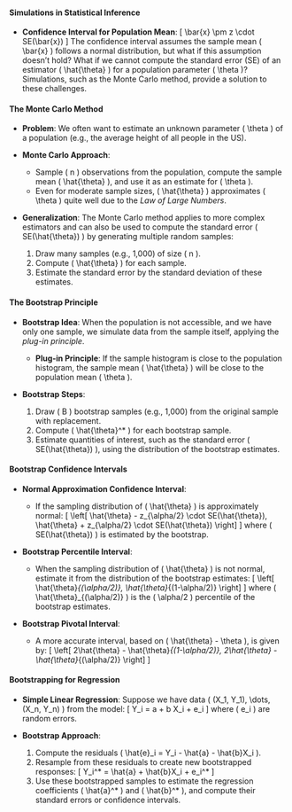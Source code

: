 
#### Simulations in Statistical Inference

- **Confidence Interval for Population Mean**: 
    \[
    \bar{x} \pm z \cdot SE(\bar{x})
    \]
    The confidence interval assumes the sample mean \( \bar{x} \) follows a normal distribution, but what if this assumption doesn’t hold? What if we cannot compute the standard error (SE) of an estimator \( \hat{\theta} \) for a population parameter \( \theta \)? Simulations, such as the Monte Carlo method, provide a solution to these challenges.

#### The Monte Carlo Method
- **Problem**: We often want to estimate an unknown parameter \( \theta \) of a population (e.g., the average height of all people in the US).
  
- **Monte Carlo Approach**: 
    - Sample \( n \) observations from the population, compute the sample mean \( \hat{\theta} \), and use it as an estimate for \( \theta \).
    - Even for moderate sample sizes, \( \hat{\theta} \) approximates \( \theta \) quite well due to the *Law of Large Numbers*.

- **Generalization**: The Monte Carlo method applies to more complex estimators and can also be used to compute the standard error \( SE(\hat{\theta}) \) by generating multiple random samples:
    1. Draw many samples (e.g., 1,000) of size \( n \).
    2. Compute \( \hat{\theta} \) for each sample.
    3. Estimate the standard error by the standard deviation of these estimates.

#### The Bootstrap Principle

- **Bootstrap Idea**: When the population is not accessible, and we have only one sample, we simulate data from the sample itself, applying the *plug-in principle*.
    - **Plug-in Principle**: If the sample histogram is close to the population histogram, the sample mean \( \hat{\theta} \) will be close to the population mean \( \theta \).

- **Bootstrap Steps**:
    1. Draw \( B \) bootstrap samples (e.g., 1,000) from the original sample with replacement.
    2. Compute \( \hat{\theta}^* \) for each bootstrap sample.
    3. Estimate quantities of interest, such as the standard error \( SE(\hat{\theta}) \), using the distribution of the bootstrap estimates.

#### Bootstrap Confidence Intervals

- **Normal Approximation Confidence Interval**:
    - If the sampling distribution of \( \hat{\theta} \) is approximately normal:
    \[
    \left[ \hat{\theta} - z_{\alpha/2} \cdot SE(\hat{\theta}), \hat{\theta} + z_{\alpha/2} \cdot SE(\hat{\theta}) \right]
    \]
    where \( SE(\hat{\theta}) \) is estimated by the bootstrap.

- **Bootstrap Percentile Interval**:
    - When the sampling distribution of \( \hat{\theta} \) is not normal, estimate it from the distribution of the bootstrap estimates:
    \[
    \left[ \hat{\theta}_{(\alpha/2)}, \hat{\theta}_{(1-\alpha/2)} \right]
    \]
    where \( \hat{\theta}_{(\alpha/2)} \) is the \( \alpha/2 \) percentile of the bootstrap estimates.

- **Bootstrap Pivotal Interval**:
    - A more accurate interval, based on \( \hat{\theta} - \theta \), is given by:
    \[
    \left[ 2\hat{\theta} - \hat{\theta}_{(1-\alpha/2)}, 2\hat{\theta} - \hat{\theta}_{(\alpha/2)} \right]
    \]

#### Bootstrapping for Regression

- **Simple Linear Regression**: Suppose we have data \( (X_1, Y_1), \dots, (X_n, Y_n) \) from the model:
    \[
    Y_i = a + b X_i + e_i
    \]
    where \( e_i \) are random errors.
    
- **Bootstrap Approach**:
    1. Compute the residuals \( \hat{e}_i = Y_i - \hat{a} - \hat{b}X_i \).
    2. Resample from these residuals to create new bootstrapped responses:
       \[
       Y_i^* = \hat{a} + \hat{b}X_i + e_i^*
       \]
    3. Use these bootstrapped samples to estimate the regression coefficients \( \hat{a}^* \) and \( \hat{b}^* \), and compute their standard errors or confidence intervals.

